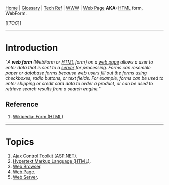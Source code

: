 [Home](/Slalom-LLC/Slalom-Consulting) | [Glossary](/Glossary) | [Tech Ref](/Tech-Ref) | [WWW](/Tech-Ref/WWW-\(World-Wide-Web\)) | [Web Page](/Tech-Ref/WWW-\(World-Wide-Web\)/Web-Page)
**AKA:** [HTML](/Tech-Ref/WWW-\(World-Wide-Web\)/HTML-\(Hypertext-Markup-Language\)) form, WebForm.

[[_TOC_]]

---
# Introduction
"_A ***web form*** (WebForm or [HTML](/Tech-Ref/WWW-\(World-Wide-Web\)/HTML-\(Hypertext-Markup-Language\)) form) on a [web page](/Tech-Ref/WWW-\(World-Wide-Web\)/Web-Page) allows a user to enter data that is sent to a [server](/Tech-Ref/WWW-\(World-Wide-Web\)/Web-Server) for processing. Forms can resemble paper or database forms because web users fill out the forms using checkboxes, radio buttons, or text fields. For example, forms can be used to enter shipping or credit card data to order a product, or can be used to retrieve search results from a search engine._"

## Reference
1. [Wikipedia: Form (HTML)](https://en.wikipedia.org/wiki/Form_(HTML))

---
# Topics
1. [Ajax Control Toolkit (ASP.NET)](/Tech-Ref/Software-Development/NET-Framework/ASP.NET/Ajax-Control-Toolkit-\(ASP.NET\)).
1. [Hypertext Markup Language (HTML)](/Tech-Ref/WWW-\(World-Wide-Web\)/HTML-\(Hypertext-Markup-Language\)).
1. [Web Browser](/Tech-Ref/WWW-\(World-Wide-Web\)/Web-Browser).
1. [Web Page](/Tech-Ref/WWW-\(World-Wide-Web\)/Web-Page).
1. [Web Server](/Tech-Ref/WWW-\(World-Wide-Web\)/Web-Server).
